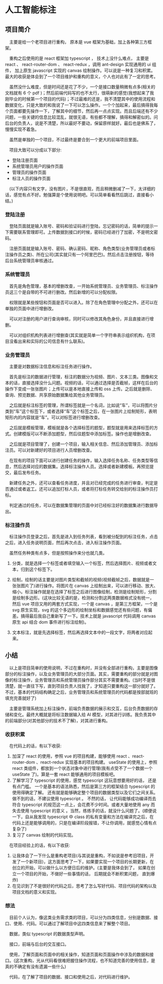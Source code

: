 # 人工智能标注

## 项目简介

&emsp;主要是给一个老项目进行重构， 原本是 vue 框架为基础，加上各种第三方框架。

&emsp;重构之后使用的是 react 框架加 typescript ， 技术上没什么难点， 主要是 react 、 react-router-dom 、 react-redux ，调用 ant-design 实现通用的 ui 组件， 加上原生 javascript 实现的 canvas 绘制操作。可以说是一种复习和积累。 最大的收获是体会到了一个项目维护和重构的意义，个人也对此有了一定的思考。

&emsp;虽然没什么难度，但是时间还是花了不少，一个是接口数量稍微有点多(相关的文档就有 6 个 pdf )；然后前端代码写的也不太行，很萌新的感觉(我想起来了我刚毕业的时候第一个项目的代码)；不过最难的还是，我不清楚其中的使用流程和数据变化，只是大致的和我说了一下可以怎么操作。一个个加起来，最后搞得我每个页面都要先操作一下，了解其中的细节，然后再一点点实现。而且后端还有不少问题，一些关键的信息比较混乱，就很无语，有些都不理解，搞得和解密似的。问后台的负责人，说是不清楚，所以最好不要动，保留原样就好。最后也是佛系了，慢慢实现不着急。

&emsp;虽然是单独的一个项目，不过最终是要合到一个更大的前端项目里面。

&emsp;项目大致可以分成以下部分:

* 登陆注册页面
* 系统管理员用户的操作页面
* 管理员的操作页面
* 标注人员的操作页面

&emsp;(以下内容只有文字，没有图片，不是很直观，而且稍微删减了一下，太详细的话，感觉有点不好。勉强算是个使用说明吧。可以简单看看然后跳过，直接看小结。)

### 登陆注册

&emsp;登陆页面就是输入账号、密码和验证码进行登陆，忘记密码的话，简单的提示一下需要联系管理即可。上传数据到接口的时候，密码已经进行了加密，不是明文密码。

&emsp;注册页面就是输入账号、密码、确认密码、昵称、角色类型(业务管理员或者标注操作员之类)、所在公司(其实就只有一个阿里巴巴)。然后点击注册按钮，等待后台系统管理员审核通过。

### 系统管理员

&emsp;首先是角色管理，基本的增删改查，一开始系统管理员、业务管理员、标注操作员这三个是自带的不可进行删改。然后新增的可以分配权限。

&emsp;权限就是某些按钮和页面是否可以进入。除了在角色管理中分配之外，还可以在单独的页面中进行增删改。

&emsp;可以对注册的用户进行查询审核，同时可以修改其角色身份，并且直接进行增删。

&emsp;可以对组织机构列表进行增删查(其实就是简单一个字符串表示组织机构，在项目没看出来和实际的公司信息有什么联系)。

### 业务管理员

&emsp;主要是对数据标注信息和标注任务进行操作。

&emsp;首先是标注的数据进行管理，标注的数据分为视频、图片、文本三类。图像和文本的话，直接选择没什么问题。视频的话，可以通过选择是否截帧，这样在后台的操作下变成一张张图片；上传可以是本地直接上传和 oss 上传。之后就是删除、查询、预览数据、共享原始数据集给其他业务管理员。

&emsp;之后就是标注标签的管理，所谓标签就是一个名词，比如说“车”，可以将图片分类到“车”这个标签下，或者选择“车”这个标签之后，在一张图片上绘制矩形，表明矩形内的内容就是“车”。可以对标签进行增删改查。

&emsp;之后就是模板管理，模板就是各个选择标签的题型，题型就是用来选择标签的方式。创建模版可以不断添加题型，然后往题型中添加标签。操作也是增删改查。

&emsp;之后就是项目管理了，创建一个项目，输入相关信息、然后添加管理员、添加标注员。可以对新建好的项目进行人员增删改查。

&emsp;在现有的项目下面可以进行创建任务的操作，输入选择任务名称、任务类型等信息，然后选择对应的数据集。选择标注操作人员。选择或者新建模板。再预览提交，最后发布任务。

&emsp;新建任务之外，还可以查看任务进度，并且对已经完成的任务进行审查，判定是否通过或者返工。还可以追加打标人员，或者将打标任务转交给别的标注操作员打标。

&emsp;判定通过的任务，可以在数据集管理的页面中对已经标注好的数据集进行数据导出。

### 标注操作员

&emsp;标注操作员登录之后，首先是进入到任务列表，看到被分配到的标注任务，点击之后，进入任务说明页面，然后再次点击，进入标注操作页面。

&emsp;虽然任务种类有点多，但是按照操作来分也就几类。

1. 分类，就是选择一个标签或者填空输入一个标签，然后选择图片、视频或者文本，归到这个标签下。

2. 绘制，绘制的话主要是对图片类型和截帧的视频(视频截帧之后，数据就是一张张图片了)进行操作。将图片在 canvas 上绘制出来，可以进行移动、放大、缩小。标注操作就是在选择了标签之后进行图像绘制，检测是绘制矩形，分割是绘制多边形。(这块比较无语的是，检测和分割这两类数据格式没有统一，然后 vue 项目又用的两套方式实现，一个是 canvas ，是第三方框架，一个是 svg 原生实现，svg 的这个多边形的绘制坐标和数据感觉还有些问题，有偏差。搞得最后我自己重新写了一下。技术上就是 javascript 代码调用 canvas 原生 api 结合 dom 事件进行标注绘制)。

3. 文本标注，就是先选择标签，然后再选择文本中的一段文字，将两者对应起来。

## 小结

&emsp;以上是项目简单的使用说明，不过在重构时，并没有全部进行重构，主要是图像部分的标注操作，以及业务管理员的大部分页面。其实，需要重构的部分就是对图像的标注操作，业务管理员和系统管理员操作部分其实不需要重构。(当时不是很清楚，就一直往下写，直到项目负责人找我了，才知道只要重构这一部分就好了。不过，基本的代码结构确定之后，业务管理员和系统管理员的代码都是按部就班的填充完善就好了)

&emsp;主要是管理系统加上标注操作，前端负责数据的展示和交互，后台负责数据的存储和变化。最终大概就是将标注数据输入给 AI 模型，对其进行训练。我负责其中的前端部分(对其他部分的技术不了解)，对其进行重构。

### 收获积累

&emsp;在代码上的话，有以下收获: 

1. 加深了 react 的使用，参照 vue 的项目构建，能够使用 react 、react-router-dom 、react-redux 实现基本的项目构建。 useState 的使用上，参照 react 类组件，都放到一个状态对象中进行管理(我有点受不了一个数据一个 useState 了)。算是一套 react 能够通用的项目模板吧。
2. 了解学习了 typescript 的使用，感觉 typescript 这玩意想要用好的话， 还是有点门槛。 一个是基本的语法熟悉，然后是第三方的框架结合 typescript 的使用得确定了解。 还有就是能够确定整个项目的数据类型以及它们之间关系。 做不到的话，不建议使用 typescript 。 不然的话， 让代码能够成功编译而去符合 typescript 的规范这一点上，会花费不少时间。或者大量地使用 any 而失去使用 typescript 的意义 。当然，练练手的话，就没什么问题了。(顺便说一下，自从我发现 typescript 中 class 的私有变量和方法在编译完之后，在代码上还是能够调用的，只是在编译阶段报错，不让你调用，就感觉心情有点复杂了)
3. 复习了 canvas 绘制的代码实现。

&emsp;在项目经验上的话，有以下收获: 

1. 让我体会了一下什么是重构老项目(与其说是重构，不如说是参考旧项目，开发了一个新项目)，这方面思考了一下，如果要实现一个项目的长期更新，在创立的开始，可以做什么以方便日后的维护。(主要是我体会到了， 如果在创立一个项目的开始，不做好一些事情的话， 后期就会不断积累问题， 直到爆炸)
2. 在见识到了不是很好的代码之后，思考了怎么写好代码、项目代码的架构以及项目文档的意义和实现。

### 想法

&emsp;目前个人认为，像这类业务需求类的项目，可以分为四类信息，分别是数据、接口、使用、代码。可以通过了解项目中这四类信息来了解整个项目。

&emsp;数据，类似 typescript 的数据类型声明。

&emsp;接口，前端与后台的交互接口。

&emsp;使用，了解页面和页面中的相关操作，知道页面和页面操作中涉及的数据和接口。(这次重构，光从代码看很难把握住操作流程，也不知道完善的使用信息，是真的不确定有没有遗漏一些什么)

&emsp;代码，在了解了项目的数据、接口和使用之后，对代码进行维护。
